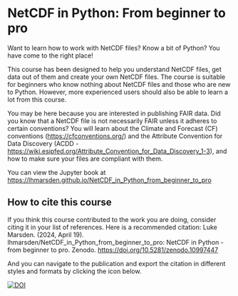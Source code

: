 # NetCDF in Python: From beginner to pro

Want to learn how to work with NetCDF files? Know a bit of Python? You have come to the right place!

This course has been designed to help you understand NetCDF files, get data out of them and create your own NetCDF files. The course is suitable for beginners who know nothing about NetCDF files and those who are new to Python. However, more experienced users should also be able to learn a lot from this course.

You may be here because you are interested in publishing FAIR data. Did you know that a NetCDF file is not necessarily FAIR unless it adheres to certain conventions? You will learn about the Climate and Forecast (CF) conventions (https://cfconventions.org/) and the Attribute Convention for Data Discovery (ACDD - https://wiki.esipfed.org/Attribute_Convention_for_Data_Discovery_1-3), and how to make sure your files are compliant with them.

You can view the Jupyter book at https://lhmarsden.github.io/NetCDF_in_Python_from_beginner_to_pro

## How to cite this course

If you think this course contributed to the work you are doing, consider citing it in your list of references. Here is a recommended citation:
Luke Marsden. (2024, April 19). lhmarsden/NetCDF_in_Python_from_beginner_to_pro: NetCDF in Python - from beginner to pro. Zenodo. https://doi.org/10.5281/zenodo.10997447

And you can navigate to the publication and export the citation in different styles and formats by clicking the icon below.

[![DOI](https://zenodo.org/badge/DOI/10.5281/zenodo.10997447.svg)](https://doi.org/10.5281/zenodo.10997447)

